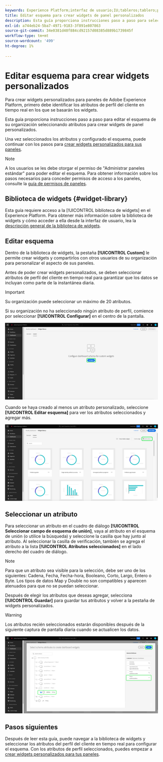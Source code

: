 ```yaml
---
keywords: Experience Platform;interfaz de usuario;IU;tableros;tablero;perfiles;segmentos;destinos;uso de licencias
title: Editar esquema para crear widgets de panel personalizados
description: Esta guía proporciona instrucciones paso a paso para seleccionar atributos y configurar el esquema de su organización con el fin de crear widgets personalizados para paneles de Adobe Experience Platform.
exl-id: a744eb24-5ba7-4971-9183-3f891e807863
source-git-commit: 34e0381d40f884cd92157d08385d889b1739845f
workflow-type: tm+mt
source-wordcount: '499'
ht-degree: 1%

---
```


# Editar esquema para crear widgets personalizados

Para crear widgets personalizados para paneles de Adobe Experience Platform, primero debe identificar los atributos de perfil del cliente en tiempo real en los que se basarán los widgets.

Esta guía proporciona instrucciones paso a paso para editar el esquema de su organización seleccionando atributos para crear widgets de panel personalizados.

Una vez seleccionados los atributos y configurado el esquema, puede continuar con los pasos para [crear widgets personalizados para sus paneles](custom-widgets.md).

>[!NOTE]
>
>A los usuarios se les debe otorgar el permiso de &quot;Administrar paneles estándar&quot; para poder editar el esquema. Para obtener información sobre los pasos necesarios para conceder permisos de acceso a los paneles, consulte la [guía de permisos de paneles](../permissions.md).

## Biblioteca de widgets {#widget-library}

Esta guía requiere acceso a la [!UICONTROL biblioteca de widgets] en el Experience Platform. Para obtener más información sobre la biblioteca de widgets y cómo acceder a ella desde la interfaz de usuario, lea la [descripción general de la biblioteca de widgets](widget-library.md).

## Editar esquema

Dentro de la biblioteca de widgets, la pestaña **[!UICONTROL Custom]** le permite crear widgets y compartirlos con otros usuarios de su organización para personalizar el aspecto de sus paneles.

Antes de poder crear widgets personalizados, se deben seleccionar atributos de perfil del cliente en tiempo real para garantizar que los datos se incluyan como parte de la instantánea diaria.

>[!IMPORTANT]
>
>Su organización puede seleccionar un máximo de 20 atributos.

Si su organización no ha seleccionado ningún atributo de perfil, comience por seleccionar **[!UICONTROL Configurar]** en el centro de la pantalla.

![La ficha Personalizado del área de trabajo de la biblioteca de widgets con la opción Configurar resaltada.](../images/customization/configure-schema.png)

Cuando se haya creado al menos un atributo personalizado, seleccione **[!UICONTROL Editar esquema]** para ver los atributos seleccionados y agregar más.

![La ficha Personalizado del área de trabajo de la biblioteca de widgets con el esquema de edición resaltado.](../images/customization/edit-schema.png)

## Seleccionar un atributo

Para seleccionar un atributo en el cuadro de diálogo **[!UICONTROL Seleccionar campo de esquema de unión]**, vaya al atributo en el esquema de unión (o utilice la búsqueda) y seleccione la casilla que hay junto al atributo. Al seleccionar la casilla de verificación, también se agrega el atributo a la lista **[!UICONTROL Atributos seleccionados]** en el lado derecho del cuadro de diálogo.

>[!NOTE]
>
>Para que un atributo sea visible para la selección, debe ser uno de los siguientes: Cadena, Fecha, Fecha-hora, Booleano, Corto, Largo, Entero o Byte. Los tipos de datos Map y Double no son compatibles y aparecen atenuados para que no se puedan seleccionar.

Después de elegir los atributos que deseas agregar, selecciona **[!UICONTROL Guardar]** para guardar tus atributos y volver a la pestaña de widgets personalizados.

>[!WARNING]
>Los atributos recién seleccionados estarán disponibles después de la siguiente captura de pantalla diaria cuando se actualicen los datos.

![Cuadro de diálogo para seleccionar atributos de esquema con atributos y Guardar resaltados.](../images/customization/select-attribute.png)

## Pasos siguientes

Después de leer esta guía, puede navegar a la biblioteca de widgets y seleccionar los atributos del perfil del cliente en tiempo real para configurar el esquema. Con los atributos de perfil seleccionados, puedes empezar a [crear widgets personalizados para tus paneles](custom-widgets.md).
